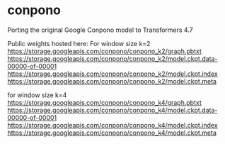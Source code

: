 # conpono
Porting the original Google Conpono model to Transformers 4.7

Public weights hosted here:
For window size k=2   
https://storage.googleapis.com/conpono/conpono_k2/graph.pbtxt   
https://storage.googleapis.com/conpono/conpono_k2/model.ckpt.data-00000-of-00001   
https://storage.googleapis.com/conpono/conpono_k2/model.ckpt.index   
https://storage.googleapis.com/conpono/conpono_k2/model.ckpt.meta  

for window size k=4  
https://storage.googleapis.com/conpono/conpono_k4/graph.pbtxt  
https://storage.googleapis.com/conpono/conpono_k4/model.ckpt.data-00000-of-00001   
https://storage.googleapis.com/conpono/conpono_k4/model.ckpt.index   
https://storage.googleapis.com/conpono/conpono_k4/model.ckpt.meta  
